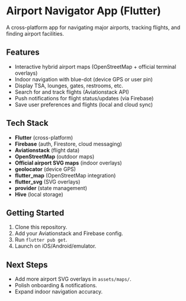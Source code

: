 # Airport Navigator App (Flutter)

A cross-platform app for navigating major airports, tracking flights, and finding airport facilities.

## Features

- Interactive hybrid airport maps (OpenStreetMap + official terminal overlays)
- Indoor navigation with blue-dot (device GPS or user pin)
- Display TSA, lounges, gates, restrooms, etc.
- Search for and track flights (Aviationstack API)
- Push notifications for flight status/updates (via Firebase)
- Save user preferences and flights (local and cloud sync)

## Tech Stack

- **Flutter** (cross-platform)
- **Firebase** (auth, Firestore, cloud messaging)
- **Aviationstack** (flight data)
- **OpenStreetMap** (outdoor maps)
- **Official airport SVG maps** (indoor overlays)
- **geolocator** (device GPS)
- **flutter_map** (OpenStreetMap integration)
- **flutter_svg** (SVG overlays)
- **provider** (state management)
- **Hive** (local storage)

## Getting Started

1. Clone this repository.
2. Add your Aviationstack and Firebase config.
3. Run `flutter pub get`.
4. Launch on iOS/Android/emulator.

## Next Steps

- Add more airport SVG overlays in `assets/maps/`.
- Polish onboarding & notifications.
- Expand indoor navigation accuracy.
